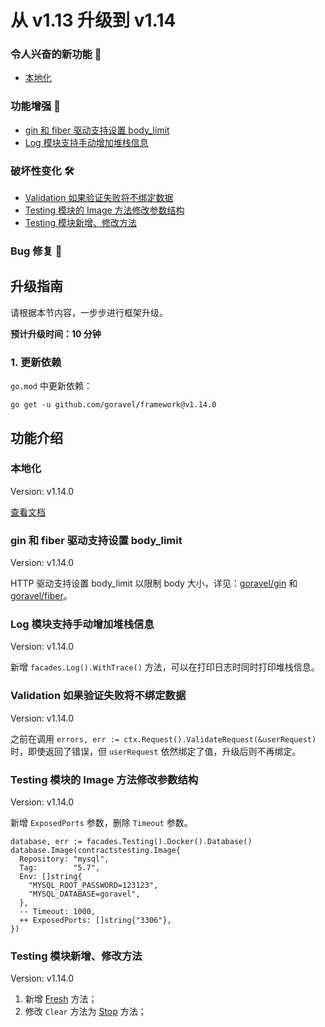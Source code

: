 # 从 v1.13 升级到 v1.14

### 令人兴奋的新功能 🎉

- [本地化](#本地化)

### 功能增强 🚀

- [gin 和 fiber 驱动支持设置 body_limit](#gin-和-fiber-驱动支持设置-body-limit)
- [Log 模块支持手动增加堆栈信息](#log-模块支持手动增加堆栈信息)

### 破坏性变化 🛠

- [Validation 如果验证失败将不绑定数据](#validation-如果验证失败将不绑定数据)
- [Testing 模块的 Image 方法修改参数结构](#testing-模块的-image-方法修改参数结构)
- [Testing 模块新增、修改方法](#testing-模块新增-修改方法)

### Bug 修复 🐛

## 升级指南

请根据本节内容，一步步进行框架升级。

**预计升级时间：10 分钟**

### 1. 更新依赖

`go.mod` 中更新依赖：

```
go get -u github.com/goravel/framework@v1.14.0
```

## 功能介绍

### 本地化

Version: v1.14.0

[查看文档](../digging-deeper/localization.md)

### gin 和 fiber 驱动支持设置 body_limit

Version: v1.14.0

HTTP 驱动支持设置 body_limit 以限制 body 大小，详见：[goravel/gin](https://github.com/goravel/gin/blob/c9d7706a6a04c05c8c33af5c97877a1ad2ea6362/README.md?plain=1#L54) 和 [goravel/fiber](https://github.com/goravel/fiber/blob/aa63ab657cd2b371fcda4df0090a41226f6c0704/README.md?plain=1#L56)。

### Log 模块支持手动增加堆栈信息

Version: v1.14.0

新增 `facades.Log().WithTrace()` 方法，可以在打印日志时同时打印堆栈信息。

### Validation 如果验证失败将不绑定数据

Version: v1.14.0

之前在调用 `errors, err := ctx.Request().ValidateRequest(&userRequest)` 时，即使返回了错误，但 `userRequest` 依然绑定了值，升级后则不再绑定。

### Testing 模块的 Image 方法修改参数结构

Version: v1.14.0

新增 `ExposedPorts` 参数，删除 `Timeout` 参数。

```
database, err := facades.Testing().Docker().Database()
database.Image(contractstesting.Image{
  Repository: "mysql",
  Tag:        "5.7",
  Env: []string{
    "MYSQL_ROOT_PASSWORD=123123",
    "MYSQL_DATABASE=goravel",
  },
  -- Timeout: 1000,
  ++ ExposedPorts: []string{"3306"},
})
```

### Testing 模块新增、修改方法

Version: v1.14.0

1. 新增 [Fresh](../testing/getting-started.md#重置数据库) 方法；
2. 修改 `Clear` 方法为 [Stop](../testing/getting-started.md#卸载镜像) 方法；
